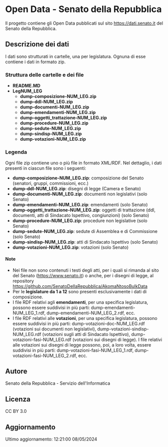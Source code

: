 # Open Data - Senato della Repubblica #

Il progetto contiene gli Open Data pubblicati sul sito https://dati.senato.it del Senato della Repubblica.

## Descrizione dei dati ##
I dati sono strutturati in cartelle, una per legislatura.  Ognuna di esse contiene i dati in formato zip.

### Struttura delle cartelle e dei file ###

* **README.MD**
* **LegNUM_LEG**
    * **dump-composizione-NUM_LEG.zip**
    * **dump-ddl-NUM_LEG.zip**
    * **dump-documenti-NUM_LEG.zip**
    * **dump-emendamenti-NUM_LEG.zip**
    * **dump-oggetti_trattazione-NUM_LEG.zip**
    * **dump-procedure-NUM_LEG.zip**
    * **dump-sedute-NUM_LEG.zip**
    * **dump-sindisp-NUM_LEG.zip**
    * **dump-votazioni-NUM_LEG.zip**


### Legenda ###
Ogni file zip contiene uno o più file in formato XML/RDF. Nel dettaglio, i dati presenti in ciascun file sono i seguenti:

* **dump-composizione-NUM_LEG.zip**: composizione del Senato (senatori, gruppi, commissioni, ecc.)
* **dump-ddl-NUM_LEG.zip**: disegni di legge (Camera e Senato)
* **dump-documenti-NUM_LEG.zip**: documenti non legislativi (solo Senato)
* **dump-emendamenti-NUM_LEG.zip**: emendamenti (solo Senato)
* **dump-oggetti_trattazione-NUM_LEG.zip**: oggetti di trattazione (ddl, documenti, atti di Sindacato Ispettivo, 
congiunzioni) (solo Senato)
* **dump-procedure-NUM_LEG.zip**: procedure non legislative (solo Senato) 
* **dump-sedute-NUM_LEG.zip**: sedute di Assemblea e di Commissione (solo Senato)
* **dump-sindisp-NUM_LEG.zip**: atti di Sindacato Ispettivo (solo Senato)
* **dump-votazioni-NUM_LEG.zip**: votazioni (solo Senato)

#### Note

- Nei file non sono contenuti i testi degli atti, per i quali si rimanda al sito del Senato (https://www.senato.it) o 
anche, per i disegni di legge, al repository https://github.com/SenatoDellaRepubblica/AkomaNtosoBulkData 
- Per le **legislature da 1 a 12** sono presenti esclusivamente i dati di composizione.
- I file RDF relativi agli **emendamenti**, per una specifica legislatura, possono essere suddivisi in più parti: 
dump-emendamenti-NUM_LEG_1.rdf, dump-emendamenti-NUM_LEG_2.rdf, ecc.
- I file RDF relativi alle **votazioni**, per una specifica legislatura, possono essere suddivisi in più parti:
dump-votazioni-doc-NUM_LEG.rdf (votazioni sui documenti non legislativi), dump-votazioni-sindisp-NUM_LEG.rdf
(votazioni sugli atti di Sindacato Ispettivo), dump-votazioni-fasi-NUM_LEG.rdf (votazioni sui disegni di legge). 
I file relativi alle votazioni sui disegni di legge possono, poi, a loro volta, essere suddivisi in più parti:
  dump-votazioni-fasi-NUM_LEG_1.rdf, dump-votazioni-fasi-NUM_LEG_2.rdf, ecc.
## Autore ##

Senato della Repubblica - Servizio dell'Informatica

## Licenza ##

CC BY 3.0

## Aggiornamento ##

Ultimo aggiornamento: 12:21:00 08/05/2024
